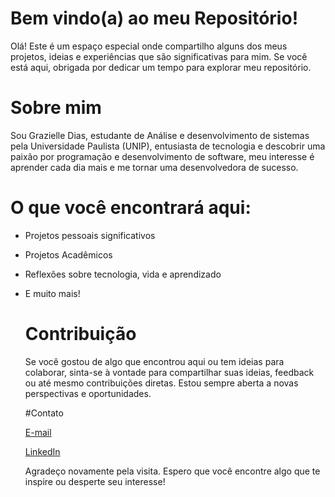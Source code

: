 # Bem vindo(a) ao meu Repositório!
Olá! 
Este é um espaço especial onde compartilho alguns dos meus projetos, ideias  e experiências que são significativas para mim. Se você está aqui, obrigada por dedicar um tempo para explorar meu repositório.

# Sobre mim
Sou Grazielle Dias, estudante de Análise e desenvolvimento de sistemas pela Universidade Paulista (UNIP), entusiasta de tecnologia e descobrir uma paixão por programação e desenvolvimento de software, meu interesse é aprender cada dia mais e me tornar uma desenvolvedora de sucesso.

# O que você encontrará aqui:
- Projetos pessoais significativos
- Projetos Acadêmicos
- Reflexões sobre tecnologia, vida e aprendizado
- E muito mais!

  # Contribuição
  Se você gostou de algo que encontrou aqui ou tem ideias para colaborar, sinta-se à vontade para compartilhar suas ideias, feedback ou até mesmo contribuições diretas. Estou sempre aberta a novas perspectivas e oportunidades.

  #Contato
  
  [E-mail](mailto:dias.grazielle@hotmail.com)
  
  [LinkedIn](https://www.linkedin.com/in/graziellesantosdias)

  Agradeço novamente pela visita. Espero que você encontre algo que te inspire ou desperte seu interesse!



